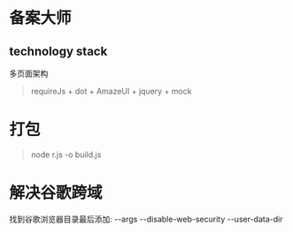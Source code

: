 # 备案大师
## technology stack
多页面架构

> requireJs + dot + AmazeUI + jquery + mock
# 打包
>node r.js -o build.js

# 解决谷歌跨域
找到谷歌浏览器目录最后添加:
  --args   --disable-web-security   --user-data-dir
